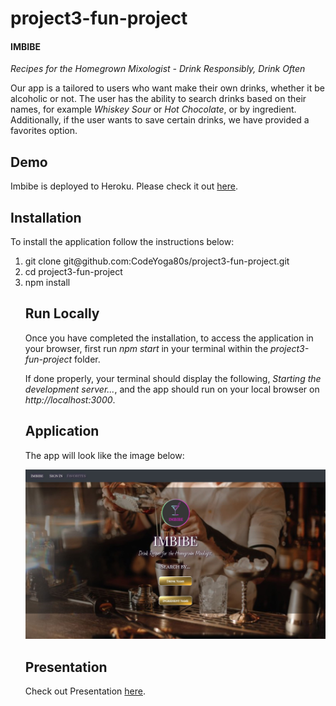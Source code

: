 # project3-fun-project


#### IMBIBE

<i>Recipes for the Homegrown Mixologist - Drink Responsibly, Drink Often</i>

Our app is a tailored to users who want make their own drinks, whether it be alcoholic or not. The user has the ability to search drinks based on their names, for example <i>Whiskey Sour</i> or <i>Hot Chocolate</i>, or by ingredient. Additionally, if the user wants to save certain drinks, we have provided a favorites option.

<h2>Demo</h2>
Imbibe is deployed to Heroku. Please check it out <a href="https://mighty-shelf-13025.herokuapp.com/" target="_blank">here</a>.


<h2>Installation</h2>
To install the application follow the instructions below:
<ol>
    <li>git clone git@github.com:CodeYoga80s/project3-fun-project.git</li>
    <li>cd project3-fun-project</li>
    <li>npm install</li>

<h2>Run Locally</h2>
Once you have completed the installation, to access the application in your browser, first run <i>npm start</i> in your terminal within the <i>project3-fun-project</i> folder.

If done properly, your terminal should display the following, <i>Starting the development server...</i>, and the app should run on your local browser on <i>http://localhost:3000</i>.


<h2>Application</h2>

The app will look like the image below:

![screenshot](app.JPG)


<h2>Presentation</h2>


Check out Presentation <a href="https://www.emaze.com/@AOCRCTOZF/imbibe" target="_blank">here</a>.
 